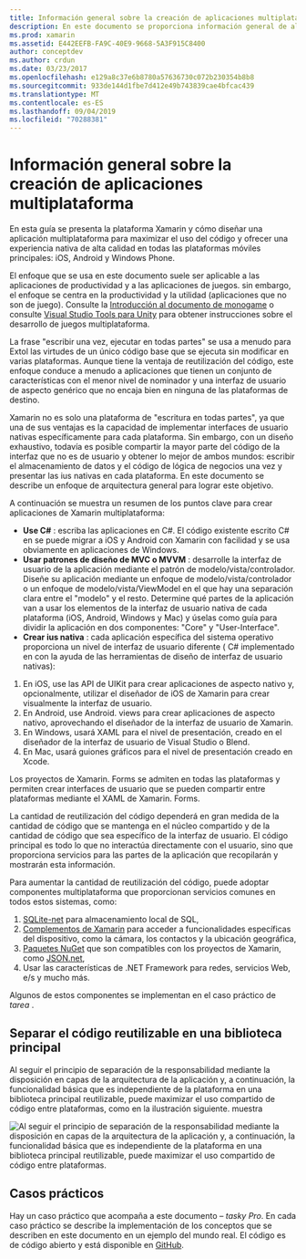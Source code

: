 ```yaml
---
title: Información general sobre la creación de aplicaciones multiplataforma
description: En este documento se proporciona información general de alto nivel sobre la creación de aplicaciones multiplataforma. Describe el valor de, modelos C#de diseño como MVC/MVVM y ius nativas.
ms.prod: xamarin
ms.assetid: E442EEFB-FA9C-40E9-9668-5A3F915C8400
author: conceptdev
ms.author: crdun
ms.date: 03/23/2017
ms.openlocfilehash: e129a8c37e6b8780a57636730c072b230354b8b8
ms.sourcegitcommit: 933de144d1fbe7d412e49b743839cae4bfcac439
ms.translationtype: MT
ms.contentlocale: es-ES
ms.lasthandoff: 09/04/2019
ms.locfileid: "70288381"
---
```

# <a name="building-cross-platform-applications-overview"></a>Información general sobre la creación de aplicaciones multiplataforma

En esta guía se presenta la plataforma Xamarin y cómo diseñar una aplicación multiplataforma para maximizar el uso del código y ofrecer una experiencia nativa de alta calidad en todas las plataformas móviles principales: iOS, Android y Windows Phone.

El enfoque que se usa en este documento suele ser aplicable a las aplicaciones de productividad y a las aplicaciones de juegos. sin embargo, el enfoque se centra en la productividad y la utilidad (aplicaciones que no son de juego). Consulte la [Introducción al documento de monogame](~/graphics-games/monogame/introduction/index.md) o consulte [Visual Studio Tools para Unity](https://docs.microsoft.com/visualstudio/cross-platform/visual-studio-tools-for-unity) para obtener instrucciones sobre el desarrollo de juegos multiplataforma.

La frase "escribir una vez, ejecutar en todas partes" se usa a menudo para Extol las virtudes de un único código base que se ejecuta sin modificar en varias plataformas. Aunque tiene la ventaja de reutilización del código, este enfoque conduce a menudo a aplicaciones que tienen un conjunto de características con el menor nivel de nominador y una interfaz de usuario de aspecto genérico que no encaja bien en ninguna de las plataformas de destino.

Xamarin no es solo una plataforma de "escritura en todas partes", ya que una de sus ventajas es la capacidad de implementar interfaces de usuario nativas específicamente para cada plataforma. Sin embargo, con un diseño exhaustivo, todavía es posible compartir la mayor parte del código de la interfaz que no es de usuario y obtener lo mejor de ambos mundos: escribir el almacenamiento de datos y el código de lógica de negocios una vez y presentar las ius nativas en cada plataforma. En este documento se describe un enfoque de arquitectura general para lograr este objetivo.

A continuación se muestra un resumen de los puntos clave para crear aplicaciones de Xamarin multiplataforma:

- **Use C#**  : escriba las aplicaciones en C#. El código existente escrito C# en se puede migrar a iOS y Android con Xamarin con facilidad y se usa obviamente en aplicaciones de Windows.
- **Usar patrones de diseño de MVC o MVVM** : desarrolle la interfaz de usuario de la aplicación mediante el patrón de modelo/vista/controlador. Diseñe su aplicación mediante un enfoque de modelo/vista/controlador o un enfoque de modelo/vista/ViewModel en el que hay una separación clara entre el "modelo" y el resto. Determine qué partes de la aplicación van a usar los elementos de la interfaz de usuario nativa de cada plataforma (iOS, Android, Windows y Mac) y úselas como guía para dividir la aplicación en dos componentes: "Core" y "User-Interface".
- **Crear ius nativa** : cada aplicación específica del sistema operativo proporciona un nivel de interfaz de usuario diferente ( C# implementado en con la ayuda de las herramientas de diseño de interfaz de usuario nativas):

1. En iOS, use las API de UIKit para crear aplicaciones de aspecto nativo y, opcionalmente, utilizar el diseñador de iOS de Xamarin para crear visualmente la interfaz de usuario.
1. En Android, use Android. views para crear aplicaciones de aspecto nativo, aprovechando el diseñador de la interfaz de usuario de Xamarin.
1. En Windows, usará XAML para el nivel de presentación, creado en el diseñador de la interfaz de usuario de Visual Studio o Blend.
1. En Mac, usará guiones gráficos para el nivel de presentación creado en Xcode.

Los proyectos de Xamarin. Forms se admiten en todas las plataformas y permiten crear interfaces de usuario que se pueden compartir entre plataformas mediante el XAML de Xamarin. Forms. 

La cantidad de reutilización del código dependerá en gran medida de la cantidad de código que se mantenga en el núcleo compartido y de la cantidad de código que sea específico de la interfaz de usuario. El código principal es todo lo que no interactúa directamente con el usuario, sino que proporciona servicios para las partes de la aplicación que recopilarán y mostrarán esta información.

Para aumentar la cantidad de reutilización del código, puede adoptar componentes multiplataforma que proporcionan servicios comunes en todos estos sistemas, como:

1. [SQLite-net](https://www.nuget.org/packages/sqlite-net-pcl/) para almacenamiento local de SQL,
1. [Complementos de Xamarin](https://xamarin.com/plugins) para acceder a funcionalidades específicas del dispositivo, como la cámara, los contactos y la ubicación geográfica,
1. [Paquetes NuGet](https://nuget.org) que son compatibles con los proyectos de Xamarin, como [JSON.net](https://www.nuget.org/packages/Newtonsoft.Json/),
1. Usar las características de .NET Framework para redes, servicios Web, e/s y mucho más.


Algunos de estos componentes se implementan en el caso práctico de *tarea* .

 <a name="Separate_Reusable_Code_into_a_Core_Library" />


## <a name="separate-reusable-code-into-a-core-library"></a>Separar el código reutilizable en una biblioteca principal

Al seguir el principio de separación de la responsabilidad mediante la disposición en capas de la arquitectura de la aplicación y, a continuación, la funcionalidad básica que es independiente de la plataforma en una biblioteca principal reutilizable, puede maximizar el uso compartido de código entre plataformas, como en la ilustración siguiente. muestra

 ![](overview-images/layers2.png "Al seguir el principio de separación de la responsabilidad mediante la disposición en capas de la arquitectura de la aplicación y, a continuación, la funcionalidad básica que es independiente de la plataforma en una biblioteca principal reutilizable, puede maximizar el uso compartido de código entre plataformas.")

 <a name="Case_Studies" />


## <a name="case-studies"></a>Casos prácticos

Hay un caso práctico que acompaña a este documento – *tasky Pro*. En cada caso práctico se describe la implementación de los conceptos que se describen en este documento en un ejemplo del mundo real. El código es de código abierto y está disponible en [GitHub](https://github.com/xamarin/mobile-samples/).

